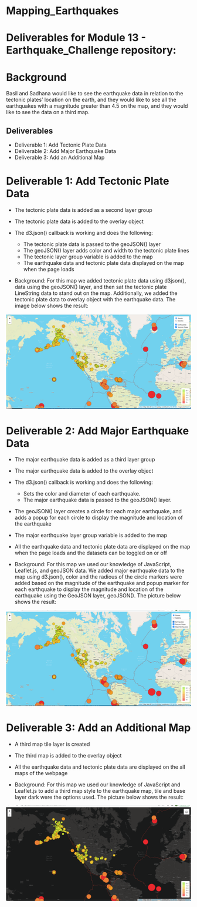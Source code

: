 # Mapping_Earthquakes

# Deliverables for Module 13 - Earthquake_Challenge repository:

# Background

Basil and Sadhana would like to see the earthquake data in relation to the tectonic plates’ location on the earth, and they would like to see all the earthquakes with a magnitude greater than 4.5 on the map, and they would like to see the data on a third map.

## Deliverables
* Deliverable 1: Add Tectonic Plate Data
* Deliverable 2: Add Major Earthquake Data
* Deliverable 3: Add an Additional Map

# Deliverable 1: Add Tectonic Plate Data 
* The tectonic plate data is added as a second layer group 
* The tectonic plate data is added to the overlay object 
* The d3.json() callback is working and does the following: 
  - The tectonic plate data is passed to the geoJSON() layer
  - The geoJSON() layer adds color and width to the tectonic plate lines
  - The tectonic layer group variable is added to the map
  - The earthquake data and tectonic plate data displayed on the map when the page loads

* Background: For this map we added tectonic plate data using d3json(), data using the geoJSON() layer, and then sat the tectonic plate LineString data to stand out on the map. Additionally, we added the tectonic plate data to overlay object with the earthquake data. The image below shows the result:

![Deliverable%201](https://github.com/cbrito3/Mapping_Earthquakes/blob/Earthquake_Challenge/Earthquake_Challenge/Deliverable%201.png)

# Deliverable 2: Add Major Earthquake Data
* The major earthquake data is added as a third layer group 
* The major earthquake data is added to the overlay object 
* The d3.json() callback is working and does the following: 
  - Sets the color and diameter of each earthquake.
  - The major earthquake data is passed to the geoJSON() layer.
* The geoJSON() layer creates a circle for each major earthquake, and adds a popup for each circle to display the magnitude and location of the earthquake
* The major earthquake layer group variable is added to the map
* All the earthquake data and tectonic plate data are displayed on the map when the page loads and the datasets can be toggled on or off

* Background: For this map we used our knowledge of JavaScript, Leaflet.js, and geoJSON data. We added major earthquake data to the map using d3.json(), color and the radious of the circle markers were added based on the magnitude of the earthquake and popup marker for each earthquake to display the magnitude and location of the earthquake using the GeoJSON layer, geoJSON(). The picture below shows the result:

![Deliverable%202](https://github.com/cbrito3/Mapping_Earthquakes/blob/Earthquake_Challenge/Earthquake_Challenge/Deliverable%202.png)

# Deliverable 3: Add an Additional Map
* A third map tile layer is created 
* The third map is added to the overlay object 
* All the earthquake data and tectonic plate data are displayed on the all maps of the webpage 

* Background: For this map we used our knowledge of JavaScript and Leaflet.js to add a third map style to the earthquake map, tile and base layer dark were the options used. The picture below shows the result:

![Deliverable%203](https://github.com/cbrito3/Mapping_Earthquakes/blob/Earthquake_Challenge/Earthquake_Challenge/Deliverable%203.png)
